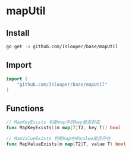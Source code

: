 # mapUtil

## Install

```bash
go get -u github.com/Islooper/base/mapUtil
```

## Import

```go
import (
	"github.com/Islooper/base/mapUtil"
)
```

## Functions

```go
// MapKeyExists 判断map中的key是否存在
func MapKeyExists((m map[T]T2, key T)) bool

// MapValueExists 判断map中的value是否存在
func MapValueExists(m map[T2]T, value T) bool
```